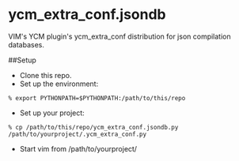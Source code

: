 # ycm_extra_conf.jsondb
VIM's YCM plugin's ycm_extra_conf distribution for json compilation databases.

##Setup
* Clone this repo.
* Set up the environment:
```
% export PYTHONPATH=$PYTHONPATH:/path/to/this/repo
```
* Set up your project:
```
% cp /path/to/this/repo/ycm_extra_conf.jsondb.py /path/to/yourproject/.ycm_extra_conf.py
```
* Start vim from /path/to/yourproject/
